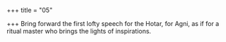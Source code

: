 +++
title = "05"

+++
Bring forward the first lofty speech for the Hotar, for Agni,
as if for a ritual master who brings the lights of inspirations.